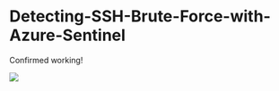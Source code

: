 # Detecting-SSH-Brute-Force-with-Azure-Sentinel

Confirmed working!


![](../Screenshot%202025-05-31%20153356.png)